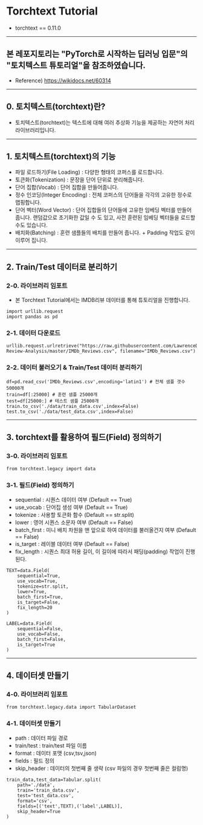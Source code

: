 # Torchtext Tutorial

- torchtext == 0.11.0

---

## 본 레포지토리는 "PyTorch로 시작하는 딥러닝 입문"의 "토치텍스트 튜토리얼"을 참조하였습니다.

- Reference) https://wikidocs.net/60314

---

## 0. 토치텍스트(torchtext)란?

- 토치텍스트(torchtext)는 텍스트에 대해 여러 추상화 기능을 제공하는 자연어 처리 라이브러리입니다.

---

## 1. 토치텍스트(torchtext)의 기능

- 파일 로드하기(File Loading) : 다양한 형태의 코퍼스를 로드합니다.
- 토큰화(Tokenization) : 문장을 단어 단위로 분리해줍니다.
- 단어 집합(Vocab) : 단어 집합을 만들어줍니다.
- 정수 인코딩(Integer Encoding) : 전체 코퍼스의 단어들을 각각의 고유한 정수로 맵핑합니다.
- 단어 벡터(Word Vector) : 단어 집합들의 단어들에 고유한 임베딩 벡터를 만들어 줍니다. 랜덤값으로 초기화한 값일 수 도 있고, 사전 훈련된 임베딩 벡터들을 로드할수도 있습니다.
- 배치화(Batching) : 훈련 샘플들의 배치를 만들어 줍니다. + Padding 작업도 같이 이루어 집니다.

---

## 2. Train/Test 데이터로 분리하기

### 2-0. 라이브러리 임포트

- 본 Torchtext Tutorial에서는 IMDB리뷰 데이터를 통해 튜토리얼을 진행합니다.

```
import urllib.request
import pandas as pd
```

### 2-1. 데이터 다운로드

```
urllib.request.urlretrieve("https://raw.githubusercontent.com/LawrenceDuan/IMDb-Review-Analysis/master/IMDb_Reviews.csv", filename="IMDb_Reviews.csv")
```

### 2-2. 데이터 불러오기 & Train/Test 데이터 분리하기

```
df=pd.read_csv('IMDb_Reviews.csv',encoding='latin1') # 전체 샘플 갯수 50000개
train=df[:25000] # 훈련 샘플 25000개
test=df[25000:] # 테스트 샘플 25000개
train.to_csv('./data/train_data.csv',index=False)
test.to_csv('./data/test_data.csv',index=False)
```

---

## 3. torchtext를 활용하여 필드(Field) 정의하기

### 3-0. 라이브러리 임포트

```
from torchtext.legacy import data
```

### 3-1. 필드(Field) 정의하기

- sequential : 시퀀스 데이터 여부 (Default == True)
- use_vocab : 단어집 생성 여부 (Default == True)
- tokenize : 사용할 토큰화 함수 (Default == str.split)
- lower : 영어 시퀀스 소문자 여부 (Default == False)
- batch_first : 미니 배치 차원을 맨 앞으로 하여 데이터를 불러올건지 여부 (Default == False)
- is_target : 레이블 데이터 여부 (Default == False)
- fix_length : 시퀀스 최대 허용 길이, 이 길이에 따라서 패딩(padding) 작업이 진행된다.

```
TEXT=data.Field(
    sequential=True,
    use_vocab=True,
    tokenize=str.split,
    lower=True,
    batch_first=True,
    is_target=False,
    fix_length=20
)

LABEL=data.Field(
    sequential=False,
    use_vocab=False,
    batch_first=False,
    is_target=True
)
```

---

## 4. 데이터셋 만들기

### 4-0. 라이브러리 임포트

```
from torchtext.legacy.data import TabularDataset
```

### 4-1. 데이터셋 만들기

- path : 데이터 파일 경로
- train/test : train/test 파일 이름
- format : 데이터 포맷 (csv,tsv,json)
- fields : 필드 정의
- skip_header : 데이터의 첫번째 줄 생략 (csv 파일의 경우 첫번째 줄은 컬럼명)

```
train_data,test_data=Tabular.split(
    path='./data',
    train='train_data.csv',
    test='test_data.csv',
    format='csv',
    fields=[('text',TEXT),('label',LABEL)],
    skip_header=True
)
```
